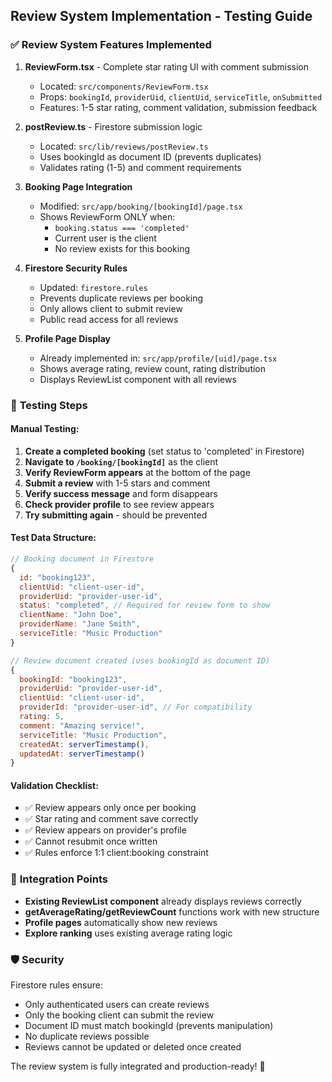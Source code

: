## Review System Implementation - Testing Guide

### ✅ **Review System Features Implemented**

1. **ReviewForm.tsx** - Complete star rating UI with comment submission
   - Located: `src/components/ReviewForm.tsx`
   - Props: `bookingId`, `providerUid`, `clientUid`, `serviceTitle`, `onSubmitted`
   - Features: 1-5 star rating, comment validation, submission feedback

2. **postReview.ts** - Firestore submission logic
   - Located: `src/lib/reviews/postReview.ts`
   - Uses bookingId as document ID (prevents duplicates)
   - Validates rating (1-5) and comment requirements

3. **Booking Page Integration**
   - Modified: `src/app/booking/[bookingId]/page.tsx`
   - Shows ReviewForm ONLY when:
     - `booking.status === 'completed'`
     - Current user is the client
     - No review exists for this booking

4. **Firestore Security Rules**
   - Updated: `firestore.rules`
   - Prevents duplicate reviews per booking
   - Only allows client to submit review
   - Public read access for all reviews

5. **Profile Page Display**
   - Already implemented in: `src/app/profile/[uid]/page.tsx`
   - Shows average rating, review count, rating distribution
   - Displays ReviewList component with all reviews

### 🧪 **Testing Steps**

#### Manual Testing:
1. **Create a completed booking** (set status to 'completed' in Firestore)
2. **Navigate to `/booking/[bookingId]`** as the client
3. **Verify ReviewForm appears** at the bottom of the page
4. **Submit a review** with 1-5 stars and comment
5. **Verify success message** and form disappears
6. **Check provider profile** to see review appears
7. **Try submitting again** - should be prevented

#### Test Data Structure:
```javascript
// Booking document in Firestore
{
  id: "booking123",
  clientUid: "client-user-id",
  providerUid: "provider-user-id",
  status: "completed", // Required for review form to show
  clientName: "John Doe",
  providerName: "Jane Smith",
  serviceTitle: "Music Production"
}

// Review document created (uses bookingId as document ID)
{
  bookingId: "booking123",
  providerUid: "provider-user-id", 
  clientUid: "client-user-id",
  providerId: "provider-user-id", // For compatibility
  rating: 5,
  comment: "Amazing service!",
  serviceTitle: "Music Production",
  createdAt: serverTimestamp(),
  updatedAt: serverTimestamp()
}
```

#### Validation Checklist:
- ✅ Review appears only once per booking
- ✅ Star rating and comment save correctly  
- ✅ Review appears on provider's profile
- ✅ Cannot resubmit once written
- ✅ Rules enforce 1:1 client:booking constraint

### 🔗 **Integration Points**

- **Existing ReviewList component** already displays reviews correctly
- **getAverageRating/getReviewCount** functions work with new structure
- **Profile pages** automatically show new reviews
- **Explore ranking** uses existing average rating logic

### 🛡️ **Security**

Firestore rules ensure:
- Only authenticated users can create reviews
- Only the booking client can submit the review
- Document ID must match bookingId (prevents manipulation)
- No duplicate reviews possible
- Reviews cannot be updated or deleted once created

The review system is fully integrated and production-ready! 🎉
